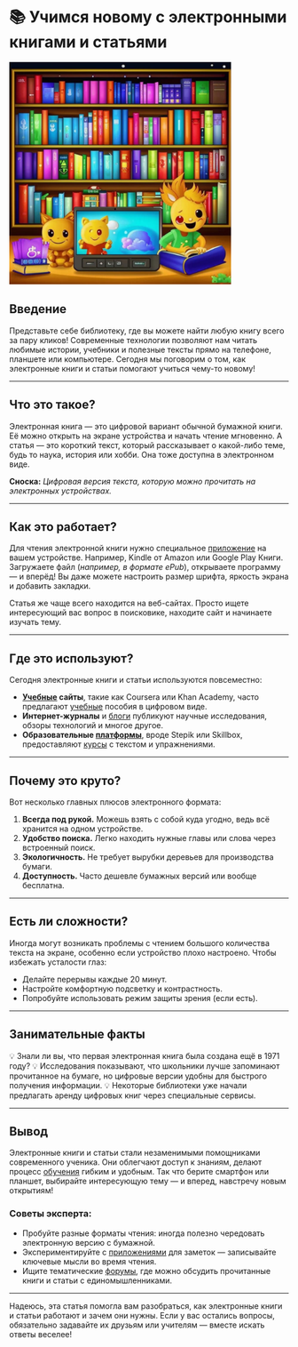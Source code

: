 # 📚 Учимся новому с электронными книгами и статьями  
 <img src="../../../../WORK/learning/online/images/Электронные_книги_и_статьи.jpg" width="400" height="400" />

## Введение  
Представьте себе библиотеку, где вы можете найти любую книгу всего за пару кликов! Современные технологии позволяют нам читать любимые истории, учебники и полезные тексты прямо на телефоне, планшете или компьютере. Сегодня мы поговорим о том, как электронные книги и статьи помогают учиться чему-то новому!

---

## Что это такое?
Электронная книга — это цифровой вариант обычной бумажной книги. Её можно открыть на экране устройства и начать чтение мгновенно. А статья — это короткий текст, который рассказывает о какой-либо теме, будь то наука, история или хобби. Она тоже доступна в электронном виде.

**Сноска:** *Цифровая версия текста, которую можно прочитать на электронных устройствах.*

---

## Как это работает?
Для чтения электронной книги нужно специальное [приложение](Образовательные_мобильные_приложения.md) на вашем устройстве. Например, Kindle от Amazon или Google Play Книги. Загружаете файл (*например, в формате ePub*), открываете программу — и вперёд! Вы даже можете настроить размер шрифта, яркость экрана и добавить закладки.

Статья же чаще всего находится на веб-сайтах. Просто ищете интересующий вас вопрос в поисковике, находите сайт и начинаете изучать тему.

---

## Где это используют?
Сегодня электронные книги и статьи используются повсеместно:
- **[Учебные](Учебные_материалы.md) сайты**, такие как Coursera или Khan Academy, часто предлагают [учебные](Учебные_материалы.md) пособия в цифровом виде.
- **Интернет-журналы** и [блоги](Образовательные_блоги.md) публикуют научные исследования, обзоры технологий и многое другое.
- **Образовательные [платформы](Геймифицированные_платформы.md)**, вроде Stepik или Skillbox, предоставляют [курсы](Массовые_открытые_онлайн-курсы_(MOOC).md) с текстом и упражнениями.

---

## Почему это круто?
Вот несколько главных плюсов электронного формата:
1. **Всегда под рукой.** Можешь взять с собой куда угодно, ведь всё хранится на одном устройстве.
2. **Удобство поиска.** Легко находить нужные главы или слова через встроенный поиск.
3. **Экологичность.** Не требует вырубки деревьев для производства бумаги.
4. **Доступность.** Часто дешевле бумажных версий или вообще бесплатна.

---

## Есть ли сложности?
Иногда могут возникать проблемы с чтением большого количества текста на экране, особенно если устройство плохо настроено. Чтобы избежать усталости глаз:
- Делайте перерывы каждые 20 минут.
- Настройте комфортную подсветку и контрастность.
- Попробуйте использовать режим защиты зрения (если есть).

---

## Занимательные факты
💡 Знали ли вы, что первая электронная книга была создана ещё в 1971 году?
💡 Исследования показывают, что школьники лучше запоминают прочитанное на бумаге, но цифровые версии удобны для быстрого получения информации.
💡 Некоторые библиотеки уже начали предлагать аренду цифровых книг через специальные сервисы.

---

## Вывод
Электронные книги и статьи стали незаменимыми помощниками современного ученика. Они облегчают доступ к знаниям, делают процесс [обучения](Совместное_обучение.md) гибким и удобным. Так что берите смартфон или планшет, выбирайте интересующую тему — и вперед, навстречу новым открытиям!

### Советы эксперта:
- Пробуйте разные форматы чтения: иногда полезно чередовать электронную версию с бумажной.
- Экспериментируйте с [приложениями](Образовательные_мобильные_приложения.md) для заметок — записывайте ключевые мысли во время чтения.
- Ищите тематические [форумы](Форумы_и_сообщества.md), где можно обсудить прочитанные книги и статьи с единомышленниками.

---

Надеюсь, эта статья помогла вам разобраться, как электронные книги и статьи работают и зачем они нужны. Если у вас остались вопросы, обязательно задавайте их друзьям или учителям — вместе искать ответы веселее!
